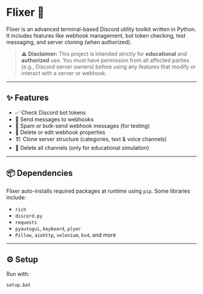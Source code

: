 # Flixer 💠

Flixer is an advanced terminal-based Discord utility toolkit written in Python. It includes features like webhook management, bot token checking, test messaging, and server cloning (when authorized).

> ⚠️ **Disclaimer:** This project is intended strictly for **educational** and **authorized** use. You must have permission from all affected parties (e.g., Discord server owners) before using any features that modify or interact with a server or webhook.

---

## ✨ Features

- ✅ Check Discord bot tokens
- 📩 Send messages to webhooks
- 🔁 Spam or bulk-send webhook messages (for testing)
- 🧹 Delete or edit webhook properties
- 🏗️ Clone server structure (categories, text & voice channels)
- 🚫 Delete all channels (only for educational simulation)

---

## 📦 Dependencies

Flixer auto-installs required packages at runtime using `pip`. Some libraries include:
- `rich`
- `discord.py`
- `requests`
- `pyautogui`, `keyboard`, `plyer`
- `Pillow`, `aiohttp`, `selenium`, `bs4`, and more

---

## ⚙️ Setup

Run with:

```bash
setup.bat
